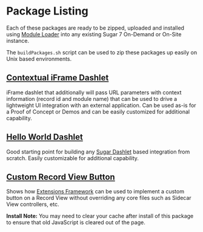 # Package Listing
Each of these packages are ready to be zipped, uploaded and installed using [Module Loader](https://support.sugarcrm.com/Documentation/Sugar_Versions/7.6/Ent/Administration_Guide/Developer_Tools/Module_Loader/) into any existing Sugar 7 On-Demand or On-Site instance.

The `buildPackages.sh` script can be used to zip these packages up easily on Unix based environments.

## [Contextual iFrame Dashlet](ContextualIFrameDashlet/)

iFrame dashlet that additionally will pass URL parameters with context information (record id and module name) that can be used to drive a lightweight UI integration with an external application.  Can be used as-is for a Proof of Concept or Demos and can be easily customized for additional capability.

## [Hello World Dashlet](HelloWorldDashlet/)

Good starting point for building any [Sugar Dashlet](http://support.sugarcrm.com/Documentation/Sugar_Developer/Sugar_Developer_Guide_7.6/UI_Model/Dashlets/Introduction/) based integration from scratch.  Easily customizable for additional capability.

## [Custom Record View Button](CustomRecordViewButton/)

Shows how [Extensions Framework](http://support.sugarcrm.com/Documentation/Sugar_Developer/Sugar_Developer_Guide_7.6/Extension_Framework/) can be used to implement a custom button on a Record View without overriding any core files such as Sidecar View controllers, etc.

**Install Note:**  You may need to clear your cache after install of this package to ensure that old JavaScript is cleared out of the page.
